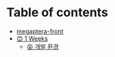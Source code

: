 # Table of contents

* [megaptera-front](README.md)
* [😊 1 Weeks](1-weeks/README.md)
  * [😝 개발 환경](1-weeks/undefined.md)

